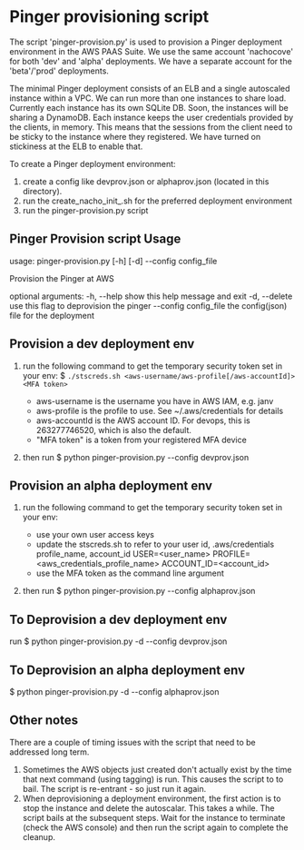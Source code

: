 # Pinger provisioning script
The script 'pinger-provision.py' is used to provision a Pinger deployment environment in the AWS PAAS Suite.
We use the same account 'nachocove' for both 'dev' and 'alpha' deployments. 
We have a separate account for the 'beta'/'prod' deployments.

The minimal Pinger deployment consists of an ELB and a single autoscaled instance within a VPC. 
We can run more than one instances to share load.
Currently each instance has its own SQLite DB. Soon, the instances will be sharing a DynamoDB.
Each instance keeps the user credentials provided by the clients, in memory. 
This means that the sessions from the client need to be sticky to the instance where they registered. We have turned
on stickiness at the ELB to enable that.

To create a Pinger deployment environment:
1. create a config like devprov.json or alphaprov.json (located in this directory).
2. run the create_nacho_init_.sh for the preferred deployment environment
3. run the pinger-provision.py script


## Pinger Provision script Usage
usage: pinger-provision.py [-h] [-d] --config config_file

Provision the Pinger at AWS

optional arguments:
  -h, --help            show this help message and exit
  -d, --delete          use this flag to deprovision the pinger
  --config config_file  the config(json) file for the deployment
  
## Provision a dev deployment env
1. run the following command to get the temporary security token set in your env:
   $ `./stscreds.sh <aws-username/aws-profile[/aws-accountId]> <MFA token>`

   - aws-username is the username you have in AWS IAM, e.g. janv
   - aws-profile is the profile to use. See ~/.aws/credentials for details
   - aws-accountId is the AWS account ID. For devops, this is 263277746520, which is also the default.
   - "MFA token" is a token from your registered MFA device

2. then run 
$ python pinger-provision.py --config devprov.json
  
  
## Provision an alpha deployment env
1. run the following command to get the temporary security token set in your env:
   - use your own user access keys 
   - update the stscreds.sh to refer to your user id,  .aws/credentials profile_name, account_id
        USER=<user_name>
        PROFILE=<aws_credentials_profile_name>
        ACCOUNT_ID=<account_id>
   - use the MFA token as the command line argument
   
2. then run 
$ python pinger-provision.py --config alphaprov.json

## To Deprovision a dev deployment env
run
$ python pinger-provision.py -d --config devprov.json

## To Deprovision an alpha deployment env
$ python pinger-provision.py -d --config alphaprov.json

## Other notes
There are a couple of timing issues with the script that need to be addressed long term.

1. Sometimes the AWS objects just created don't actually exist by the time that next command (using tagging) is run. 
   This causes the script to to bail. 
   The script is re-entrant - so just run it again.
2. When deprovisioning a deployment environment, the first action is to stop the instance and delete the autoscalar.
   This takes a while. The script bails at the subsequent steps.
   Wait for the instance to terminate (check the AWS console) and then run the script again to complete the cleanup.

  